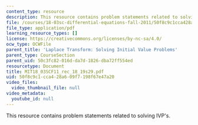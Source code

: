 ```yaml
---
content_type: resource
description: This resource contains problem statements related to solving IVP's.
file: /courses/18-03sc-differential-equations-fall-2011/50f8c9c1cca428a609f7198f67e47a20_MIT18_03SCF11_rec_18_19s29.pdf
file_type: application/pdf
learning_resource_types: []
license: https://creativecommons.org/licenses/by-nc-sa/4.0/
ocw_type: OCWFile
parent_title: 'Laplace Transform: Solving Initial Value Problems'
parent_type: CourseSection
parent_uid: 50c3fc82-016d-da7d-1826-dba72ff554ed
resourcetype: Document
title: MIT18_03SCF11_rec_18_19s29.pdf
uid: 50f8c9c1-cca4-28a6-09f7-198f67e47a20
video_files:
  video_thumbnail_file: null
video_metadata:
  youtube_id: null
---
```

This resource contains problem statements related to solving IVP's.